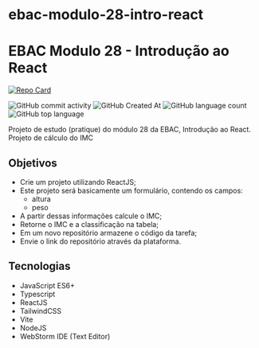 # ebac-modulo-28-intro-react



# EBAC Modulo 28 - Introdução ao React
[![Repo Card](https://github-readme-stats.vercel.app/api/pin/?username=FabioFelipeSantos&repo=ebac-modulo-28-intro-react&bg_color=000&border_color=30A3DC&show_icons=true&icon_color=30A3DC&title_color=E94D5F&text_color=FFF)](https://github.com/FabioFelipeSantos/ebac-modulo-28-intro-react)

![GitHub commit activity](https://img.shields.io/github/commit-activity/t/FabioFelipeSantos/ebac-modulo-28-intro-react?style=plastic)
![GitHub Created At](https://img.shields.io/github/created-at/FabioFelipeSantos/ebac-modulo-28-intro-react?style=plastic)
![GitHub language count](https://img.shields.io/github/languages/count/FabioFelipeSantos/ebac-modulo-28-intro-react?style=plastic)
![GitHub top language](https://img.shields.io/github/languages/top/FabioFelipeSantos/ebac-modulo-28-intro-react?style=plastic)

Projeto de estudo (pratique) do módulo 28 da EBAC, Introdução ao React. Projeto de cálculo do IMC

## Objetivos

- Crie um projeto utilizando ReactJS;
- Este projeto será basicamente um formulário, contendo os campos:
  - altura
  - peso
- A partir dessas informações calcule o IMC;
- Retorne o IMC e a classificação na tabela;
- Em um novo repositório armazene o código da tarefa;
- Envie o link do repositório através da plataforma.

## Tecnologias

- JavaScript ES6+
- Typescript
- ReactJS
- TailwindCSS
- Vite
- NodeJS
- WebStorm IDE (Text Editor)
